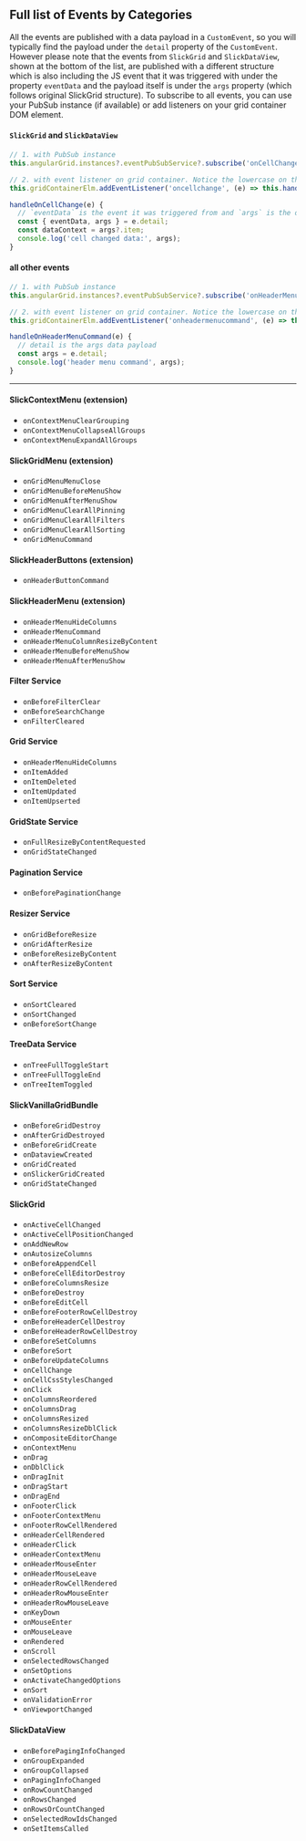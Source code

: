 ## Full list of Events by Categories

All the events are published with a data payload in a `CustomEvent`, so you will typically find the payload under the `detail` property of the `CustomEvent`. However please note that the events from `SlickGrid` and `SlickDataView`, shown at the bottom of the list, are published with a different structure which is also including the JS event that it was triggered with under the property `eventData` and the payload itself is under the `args` property (which follows original SlickGrid structure). To subscribe to all events, you can use your PubSub instance (if available) or add listeners on your grid container DOM element.

#### `SlickGrid` and `SlickDataView`
```ts
// 1. with PubSub instance
this.angularGrid.instances?.eventPubSubService?.subscribe('onCellChange', (payload) => console.log('PubSub, cell changed data:', payload));

// 2. with event listener on grid container. Notice the lowercase on the event name, this can be configured with `eventNamingStyle` grid option
this.gridContainerElm.addEventListener('oncellchange', (e) => this.handleOnCellChange(e));

handleOnCellChange(e) {
  // `eventData` is the event it was triggered from and `args` is the data payload
  const { eventData, args } = e.detail;
  const dataContext = args?.item;
  console.log('cell changed data:', args);
}
```

#### all other events
```ts
// 1. with PubSub instance
this.angularGrid.instances?.eventPubSubService?.subscribe('onHeaderMenuCommand', (payload) => console.log('PubSub, header menu command', payload));

// 2. with event listener on grid container. Notice the lowercase on the event name, this can be configured with `eventNamingStyle` grid option
this.gridContainerElm.addEventListener('onheadermenucommand', (e) => this.handleOnHeaderMenuCommand(e));

handleOnHeaderMenuCommand(e) {
  // detail is the args data payload
  const args = e.detail;
  console.log('header menu command', args);
}
```

---

#### SlickContextMenu (extension)
  - `onContextMenuClearGrouping`
  - `onContextMenuCollapseAllGroups`
  - `onContextMenuExpandAllGroups`

#### SlickGridMenu (extension)
  - `onGridMenuMenuClose`
  - `onGridMenuBeforeMenuShow`
  - `onGridMenuAfterMenuShow`
  - `onGridMenuClearAllPinning`
  - `onGridMenuClearAllFilters`
  - `onGridMenuClearAllSorting`
  - `onGridMenuCommand`

#### SlickHeaderButtons (extension)
  - `onHeaderButtonCommand`

#### SlickHeaderMenu (extension)
  - `onHeaderMenuHideColumns`
  - `onHeaderMenuCommand`
  - `onHeaderMenuColumnResizeByContent`
  - `onHeaderMenuBeforeMenuShow`
  - `onHeaderMenuAfterMenuShow`

#### Filter Service
   - `onBeforeFilterClear`
   - `onBeforeSearchChange`
   - `onFilterCleared`

#### Grid Service
  - `onHeaderMenuHideColumns`
  - `onItemAdded`
  - `onItemDeleted`
  - `onItemUpdated`
  - `onItemUpserted`

#### GridState Service
  - `onFullResizeByContentRequested`
  - `onGridStateChanged`

#### Pagination Service
  - `onBeforePaginationChange`

#### Resizer Service
  - `onGridBeforeResize`
  - `onGridAfterResize`
  - `onBeforeResizeByContent`
  - `onAfterResizeByContent`

#### Sort Service
  - `onSortCleared`
  - `onSortChanged`
  - `onBeforeSortChange`

#### TreeData Service
  - `onTreeFullToggleStart`
  - `onTreeFullToggleEnd`
  - `onTreeItemToggled`

#### SlickVanillaGridBundle
  - `onBeforeGridDestroy`
  - `onAfterGridDestroyed`
  - `onBeforeGridCreate`
  - `onDataviewCreated`
  - `onGridCreated`
  - `onSlickerGridCreated`
  - `onGridStateChanged`

#### SlickGrid
  - `onActiveCellChanged`
  - `onActiveCellPositionChanged`
  - `onAddNewRow`
  - `onAutosizeColumns`
  - `onBeforeAppendCell`
  - `onBeforeCellEditorDestroy`
  - `onBeforeColumnsResize`
  - `onBeforeDestroy`
  - `onBeforeEditCell`
  - `onBeforeFooterRowCellDestroy`
  - `onBeforeHeaderCellDestroy`
  - `onBeforeHeaderRowCellDestroy`
  - `onBeforeSetColumns`
  - `onBeforeSort`
  - `onBeforeUpdateColumns`
  - `onCellChange`
  - `onCellCssStylesChanged`
  - `onClick`
  - `onColumnsReordered`
  - `onColumnsDrag`
  - `onColumnsResized`
  - `onColumnsResizeDblClick`
  - `onCompositeEditorChange`
  - `onContextMenu`
  - `onDrag`
  - `onDblClick`
  - `onDragInit`
  - `onDragStart`
  - `onDragEnd`
  - `onFooterClick`
  - `onFooterContextMenu`
  - `onFooterRowCellRendered`
  - `onHeaderCellRendered`
  - `onHeaderClick`
  - `onHeaderContextMenu`
  - `onHeaderMouseEnter`
  - `onHeaderMouseLeave`
  - `onHeaderRowCellRendered`
  - `onHeaderRowMouseEnter`
  - `onHeaderRowMouseLeave`
  - `onKeyDown`
  - `onMouseEnter`
  - `onMouseLeave`
  - `onRendered`
  - `onScroll`
  - `onSelectedRowsChanged`
  - `onSetOptions`
  - `onActivateChangedOptions`
  - `onSort`
  - `onValidationError`
  - `onViewportChanged`

#### SlickDataView
  - `onBeforePagingInfoChanged`
  - `onGroupExpanded`
  - `onGroupCollapsed`
  - `onPagingInfoChanged`
  - `onRowCountChanged`
  - `onRowsChanged`
  - `onRowsOrCountChanged`
  - `onSelectedRowIdsChanged`
  - `onSetItemsCalled`